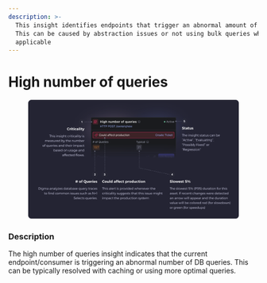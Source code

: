 ```yaml
---
description: >-
  This insight identifies endpoints that trigger an abnormal amount of queries.
  This can be caused by abstraction issues or not using bulk queries when
  applicable
---
```


# High number of queries

<figure><img src="../../.gitbook/assets/High number of queries - illustration.svg" alt=""><figcaption></figcaption></figure>

### Description

The high number of queries insight indicates that the current endpoint/consumer is triggering an abnormal number of DB queries. This can be typically resolved with caching or using more optimal queries.



###

